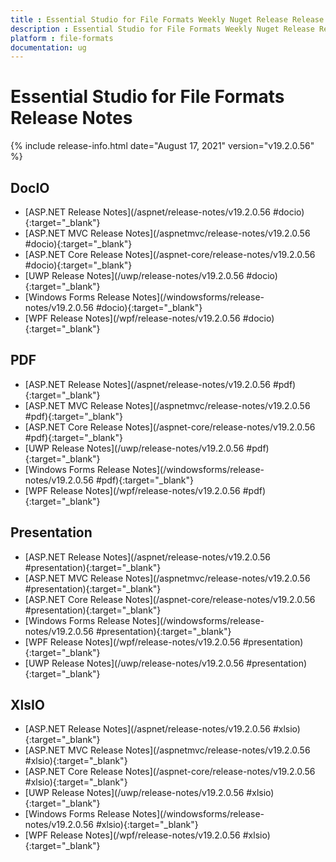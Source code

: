 ```yaml
---
title : Essential Studio for File Formats Weekly Nuget Release Release Notes  
description : Essential Studio for File Formats Weekly Nuget Release Release Notes  
platform : file-formats
documentation: ug
---
```


# Essential Studio for File Formats  Release Notes  

{% include release-info.html date="August 17, 2021" version="v19.2.0.56" %} 

## DocIO

* [ASP.NET Release Notes](/aspnet/release-notes/v19.2.0.56
#docio){:target="_blank"}
* [ASP.NET MVC Release Notes](/aspnetmvc/release-notes/v19.2.0.56
#docio){:target="_blank"}
* [ASP.NET Core Release Notes](/aspnet-core/release-notes/v19.2.0.56
#docio){:target="_blank"}
* [UWP Release Notes](/uwp/release-notes/v19.2.0.56
#docio){:target="_blank"}
* [Windows Forms Release Notes](/windowsforms/release-notes/v19.2.0.56
#docio){:target="_blank"}
* [WPF Release Notes](/wpf/release-notes/v19.2.0.56
#docio){:target="_blank"}


## PDF

* [ASP.NET Release Notes](/aspnet/release-notes/v19.2.0.56
#pdf){:target="_blank"}
* [ASP.NET MVC Release Notes](/aspnetmvc/release-notes/v19.2.0.56
#pdf){:target="_blank"}
* [ASP.NET Core Release Notes](/aspnet-core/release-notes/v19.2.0.56
#pdf){:target="_blank"}
* [UWP Release Notes](/uwp/release-notes/v19.2.0.56
#pdf){:target="_blank"}
* [Windows Forms Release Notes](/windowsforms/release-notes/v19.2.0.56
#pdf){:target="_blank"}
* [WPF Release Notes](/wpf/release-notes/v19.2.0.56
#pdf){:target="_blank"}


## Presentation

* [ASP.NET Release Notes](/aspnet/release-notes/v19.2.0.56
#presentation){:target="_blank"}
* [ASP.NET MVC Release Notes](/aspnetmvc/release-notes/v19.2.0.56
#presentation){:target="_blank"}
* [ASP.NET Core Release Notes](/aspnet-core/release-notes/v19.2.0.56
#presentation){:target="_blank"}
* [Windows Forms Release Notes](/windowsforms/release-notes/v19.2.0.56
#presentation){:target="_blank"}
* [WPF Release Notes](/wpf/release-notes/v19.2.0.56
#presentation){:target="_blank"}
* [UWP Release Notes](/uwp/release-notes/v19.2.0.56
#presentation){:target="_blank"}


## XlsIO

* [ASP.NET Release Notes](/aspnet/release-notes/v19.2.0.56
#xlsio){:target="_blank"}
* [ASP.NET MVC Release Notes](/aspnetmvc/release-notes/v19.2.0.56
#xlsio){:target="_blank"}
* [ASP.NET Core Release Notes](/aspnet-core/release-notes/v19.2.0.56
#xlsio){:target="_blank"}
* [UWP Release Notes](/uwp/release-notes/v19.2.0.56
#xlsio){:target="_blank"}
* [Windows Forms Release Notes](/windowsforms/release-notes/v19.2.0.56
#xlsio){:target="_blank"}
* [WPF Release Notes](/wpf/release-notes/v19.2.0.56
#xlsio){:target="_blank"}